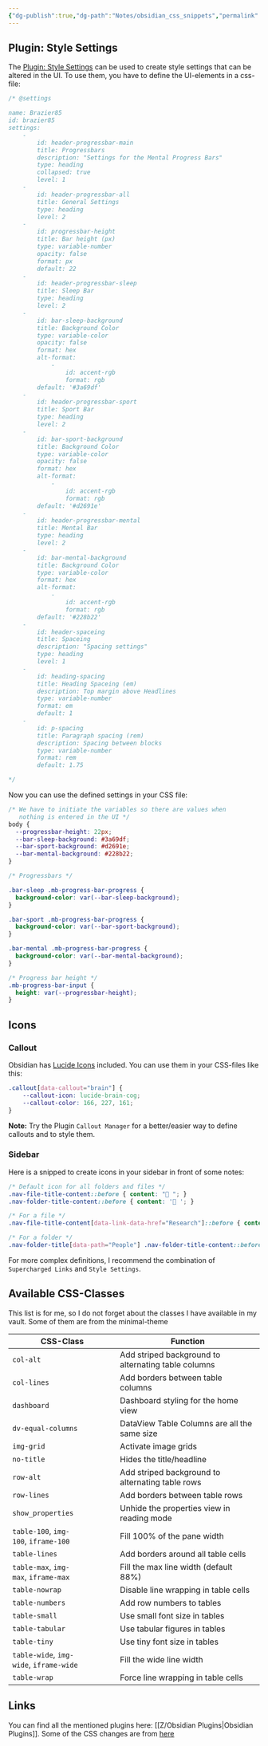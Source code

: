 ```yaml
---
{"dg-publish":true,"dg-path":"Notes/obsidian_css_snippets","permalink":"/notes/obsidian-css-snippets/","tags":["obsidian","css","📝/🌿"],"noteIcon":"fern","created":"2024-04-23 17:43","updated":"2024-06-28 21:26"}
---
```


## Plugin: Style Settings
The [Plugin: Style Settings](https://github.com/mgmeyers/obsidian-style-settings) can be used to create style settings that can be altered in the UI. To use them, you have to define the UI-elements in a css-file:

```css
/* @settings

name: Brazier85
id: brazier85
settings:
    - 
        id: header-progressbar-main
        title: Progressbars
        description: "Settings for the Mental Progress Bars"
        type: heading
        collapsed: true
        level: 1
    - 
        id: header-progressbar-all
        title: General Settings
        type: heading
        level: 2
    - 
        id: progressbar-height
        title: Bar height (px)
        type: variable-number
        opacity: false
        format: px
        default: 22
    - 
        id: header-progressbar-sleep
        title: Sleep Bar
        type: heading
        level: 2
    - 
        id: bar-sleep-background
        title: Background Color
        type: variable-color
        opacity: false
        format: hex
        alt-format:
            -
                id: accent-rgb
                format: rgb
        default: '#3a69df'
    - 
        id: header-progressbar-sport
        title: Sport Bar
        type: heading
        level: 2
    - 
        id: bar-sport-background
        title: Background Color
        type: variable-color
        opacity: false
        format: hex
        alt-format:
            -
                id: accent-rgb
                format: rgb
        default: '#d2691e'
    - 
        id: header-progressbar-mental
        title: Mental Bar
        type: heading
        level: 2
    - 
        id: bar-mental-background
        title: Background Color
        type: variable-color
        format: hex
        alt-format:
            -
                id: accent-rgb
                format: rgb
        default: '#228b22'
    - 
        id: header-spaceing
        title: Spaceing
        description: "Spacing settings"
        type: heading
        level: 1
    - 
        id: heading-spacing
        title: Heading Spaceing (em)
        description: Top margin above Headlines
        type: variable-number
        format: em
        default: 1
    - 
        id: p-spacing
        title: Paragraph spacing (rem)
        description: Spacing between blocks
        type: variable-number
        format: rem
        default: 1.75

*/
```

Now you can use the defined settings in your CSS file:

```css
/* We have to initiate the variables so there are values when
   nothing is entered in the UI */
body {
  --progressbar-height: 22px;
  --bar-sleep-background: #3a69df;
  --bar-sport-background: #d2691e;
  --bar-mental-background: #228b22;
}

/* Progressbars */

.bar-sleep .mb-progress-bar-progress {
  background-color: var(--bar-sleep-background);
}

.bar-sport .mb-progress-bar-progress {
  background-color: var(--bar-sport-background);
}

.bar-mental .mb-progress-bar-progress {
  background-color: var(--bar-mental-background);
}

/* Progress bar height */
.mb-progress-bar-input {
  height: var(--progressbar-height);
}
```
## Icons
### Callout
Obsidian has [Lucide Icons](https://lucide.dev/icons/) included. You can use them in your CSS-files like this:

```css
.callout[data-callout="brain"] {  
    --callout-icon: lucide-brain-cog;  
    --callout-color: 166, 227, 161;
}
```
**Note:** Try the Plugin `Callout Manager` for a better/easier way to define callouts and to style them.
### Sidebar
Here is a snipped to create icons in your sidebar in front of some notes:

```css
/* Default icon for all folders and files */
.nav-file-title-content::before { content: "📝️ "; }
.nav-folder-title-content::before { content: '📂 '; }

/* For a file */
.nav-file-title-content[data-link-data-href="Research"]::before { content: '🖥️ '; }

/* For a folder */
.nav-folder-title[data-path="People"] .nav-folder-title-content::before { content: "👥 "; font-size: 1.3em; }
```

For more complex definitions, I recommend the combination of `Supercharged Links` and `Style Settings`.
## Available CSS-Classes
This list is for me, so I do not forget about the classes I have available in my vault. Some of them are from the minimal-theme

| CSS-Class                               | Function                                            |
| --------------------------------------- | --------------------------------------------------- |
| `col-alt`                               | Add striped background to alternating table columns |
| `col-lines`                             | Add borders between table columns                   |
| `dashboard`                             | Dashboard styling for the home view                 |
| `dv-equal-columns`                      | DataView Table Columns are all the same size        |
| `img-grid`                              | Activate image grids                                |
| `no-title`                              | Hides the title/headline                            |
| `row-alt`                               | Add striped background to alternating table rows    |
| `row-lines`                             | Add borders between table rows                      |
| `show_properties`                       | Unhide the properties view in reading mode          |
| `table-100`, `img-100`, `iframe-100`    | Fill 100% of the pane width                         |
| `table-lines`                           | Add borders around all table cells                  |
| `table-max`, `img-max`, `iframe-max`    | Fill the max line width (default 88%)               |
| `table-nowrap`                          | Disable line wrapping in table cells                |
| `table-numbers`                         | Add row numbers to tables                           |
| `table-small`                           | Use small font size in tables                       |
| `table-tabular`                         | Use tabular figures in tables                       |
| `table-tiny`                            | Use tiny font size in tables                        |
| `table-wide`, `img-wide`, `iframe-wide` | Fill the wide line width                            |
| `table-wrap`                            | Force line wrapping in table cells                  |
## Links
You can find all the mentioned plugins here: [[Z/Obsidian Plugins\|Obsidian Plugins]].
Some of the CSS changes are from [here](https://github.com/r-u-s-h-i-k-e-s-h/Obsidian-CSS-Snippets)
